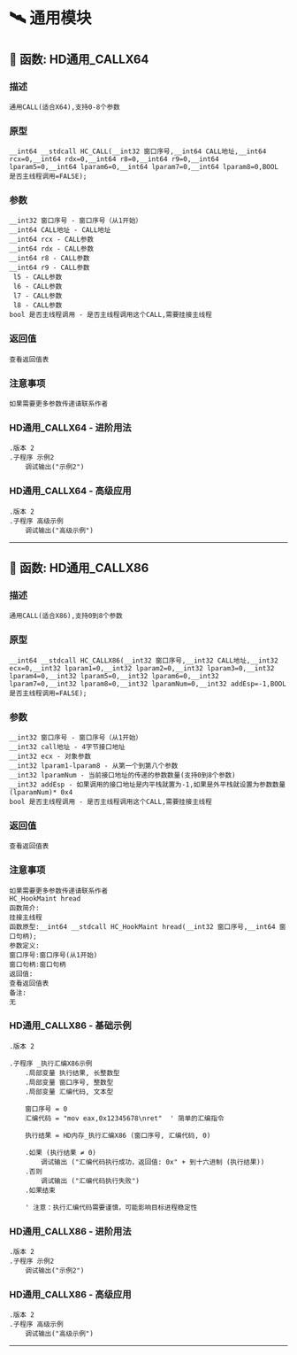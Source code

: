 # 🛰️ 通用模块
## 📌 函数: HD通用_CALLX64
### 描述
```
通用CALL(适合X64),支持0-8个参数
```
### 原型
```
__int64 __stdcall HC_CALL(__int32 窗口序号,__int64 CALL地址,__int64 rcx=0,__int64 rdx=0,__int64 r8=0,__int64 r9=0,__int64 lparam5=0,__int64 lparam6=0,__int64 lparam7=0,__int64 lparam8=0,BOOL 是否主线程调用=FALSE);
```
### 参数
```
__int32 窗口序号 - 窗口序号（从1开始）
__int64 CALL地址 - CALL地址
__int64 rcx - CALL参数
__int64 rdx - CALL参数
__int64 r8 - CALL参数
__int64 r9 - CALL参数
 l5 - CALL参数
 l6 - CALL参数
 l7 - CALL参数
 l8 - CALL参数
bool 是否主线程调用 - 是否主线程调用这个CALL,需要挂接主线程
```
### 返回值
```
查看返回值表
```
### 注意事项
```
如果需要更多参数传递请联系作者
```
### HD通用_CALLX64 - 进阶用法
```
.版本 2
.子程序 示例2
    调试输出("示例2")
```
### HD通用_CALLX64 - 高级应用
```
.版本 2
.子程序 高级示例
    调试输出("高级示例")
```

---
## 📌 函数: HD通用_CALLX86
### 描述
```
通用CALL(适合X86),支持0到8个参数
```
### 原型
```
__int64 __stdcall HC_CALLX86(__int32 窗口序号,__int32 CALL地址,__int32 ecx=0,__int32 lparam1=0,__int32 lparam2=0,__int32 lparam3=0,__int32 lparam4=0,__int32 lparam5=0,__int32 lparam6=0,__int32 lparam7=0,__int32 lparam8=0,__int32 lparamNum=0,__int32 addEsp=-1,BOOL 是否主线程调用=FALSE);
```
### 参数
```
__int32 窗口序号 - 窗口序号（从1开始）
__int32 call地址 - 4字节接口地址
__int32 ecx - 对象参数
__int32 lparam1-lparam8 - 从第一个到第八个参数
__int32 lparamNum - 当前接口地址的传递的参数数量(支持0到8个参数)
__int32 addEsp - 如果调用的接口地址是内平栈就置为-1,如果是外平栈就设置为参数数量(lparamNum)* 0x4
bool 是否主线程调用 - 是否主线程调用这个CALL,需要挂接主线程
```
### 返回值
```
查看返回值表
```
### 注意事项
```
如果需要更多参数传递请联系作者
HC_HookMaint hread
函数简介:
挂接主线程
函数原型:__int64 __stdcall HC_HookMaint hread(__int32 窗口序号,__int64 窗口句柄);
参数定义:
窗口序号:窗口序号(从1开始)
窗口句柄:窗口句柄
返回值:
查看返回值表
备注:
无
```
### HD通用_CALLX86 - 基础示例
```
.版本 2

.子程序 _执行汇编X86示例
    .局部变量 执行结果, 长整数型
    .局部变量 窗口序号, 整数型
    .局部变量 汇编代码, 文本型
    
    窗口序号 = 0
    汇编代码 = "mov eax,0x12345678\nret"  ' 简单的汇编指令
    
    执行结果 = HD内存_执行汇编X86 (窗口序号, 汇编代码, 0)
    
    .如果 (执行结果 ≠ 0)
        调试输出 ("汇编代码执行成功，返回值: 0x" + 到十六进制 (执行结果))
    .否则
        调试输出 ("汇编代码执行失败")
    .如果结束
    
    ' 注意：执行汇编代码需要谨慎，可能影响目标进程稳定性
```
### HD通用_CALLX86 - 进阶用法
```
.版本 2
.子程序 示例2
    调试输出("示例2")
```
### HD通用_CALLX86 - 高级应用
```
.版本 2
.子程序 高级示例
    调试输出("高级示例")
```

---
